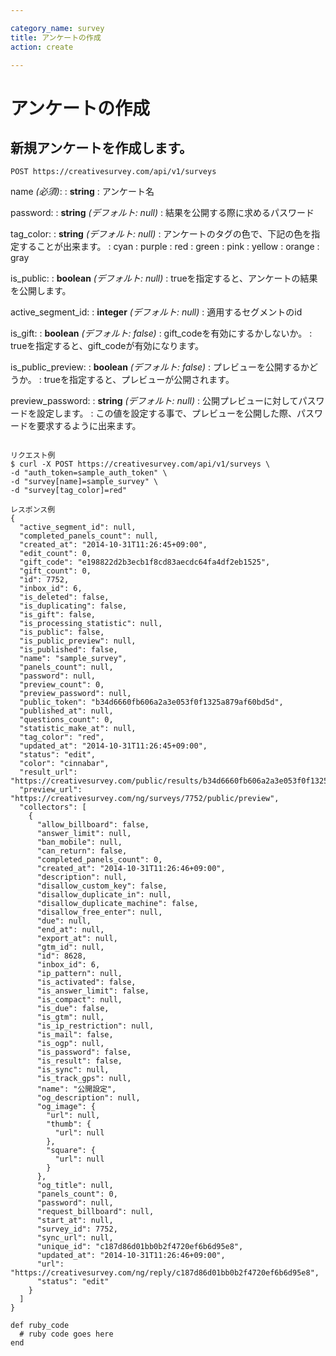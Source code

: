 ```yaml
---

category_name: survey
title: アンケートの作成
action: create

---
```


# アンケートの作成

## 新規アンケートを作成します。

`POST https://creativesurvey.com/api/v1/surveys`

name _(必須)_:
: __string__
: アンケート名

password:
: __string__ _(デフォルト: null)_
: 結果を公開する際に求めるパスワード

tag_color:
: __string__ _(デフォルト: null)_
: アンケートのタグの色で、下記の色を指定することが出来ます。
: cyan
: purple
: red
: green
: pink
: yellow
: orange
: gray

is_public:
: __boolean__ _(デフォルト: null)_
: trueを指定すると、アンケートの結果を公開します。

active_segment_id:
: __integer__ _(デフォルト: null)_
: 適用するセグメントのid

is_gift:
: __boolean__ _(デフォルト: false)_
: gift_codeを有効にするかしないか。
: trueを指定すると、gift_codeが有効になります。

is_public_preview:
: __boolean__ _(デフォルト: false)_
: プレビューを公開するかどうか。
: trueを指定すると、プレビューが公開されます。

preview_password:
: __string__ _(デフォルト: null)_
: 公開プレビューに対してパスワードを設定します。
: この値を設定する事で、プレビューを公開した際、パスワードを要求するように出来ます。


~~~

リクエスト例
$ curl -X POST https://creativesurvey.com/api/v1/surveys \
-d "auth_token=sample_auth_token" \
-d "survey[name]=sample_survey" \
-d "survey[tag_color]=red"

レスポンス例
{
  "active_segment_id": null,
  "completed_panels_count": null,
  "created_at": "2014-10-31T11:26:45+09:00",
  "edit_count": 0,
  "gift_code": "e198822d2b3ecb1f8cd83aecdc64fa4df2eb1525",
  "gift_count": 0,
  "id": 7752,
  "inbox_id": 6,
  "is_deleted": false,
  "is_duplicating": false,
  "is_gift": false,
  "is_processing_statistic": null,
  "is_public": false,
  "is_public_preview": null,
  "is_published": false,
  "name": "sample_survey",
  "panels_count": null,
  "password": null,
  "preview_count": 0,
  "preview_password": null,
  "public_token": "b34d6660fb606a2a3e053f0f1325a879af60bd5d",
  "published_at": null,
  "questions_count": 0,
  "statistic_make_at": null,
  "tag_color": "red",
  "updated_at": "2014-10-31T11:26:45+09:00",
  "status": "edit",
  "color": "cinnabar",
  "result_url": "https://creativesurvey.com/public/results/b34d6660fb606a2a3e053f0f1325a879af60bd5d/summary",
  "preview_url": "https://creativesurvey.com/ng/surveys/7752/public/preview",
  "collectors": [
    {
      "allow_billboard": false,
      "answer_limit": null,
      "ban_mobile": null,
      "can_return": false,
      "completed_panels_count": 0,
      "created_at": "2014-10-31T11:26:46+09:00",
      "description": null,
      "disallow_custom_key": false,
      "disallow_duplicate_in": null,
      "disallow_duplicate_machine": false,
      "disallow_free_enter": null,
      "due": null,
      "end_at": null,
      "export_at": null,
      "gtm_id": null,
      "id": 8628,
      "inbox_id": 6,
      "ip_pattern": null,
      "is_activated": false,
      "is_answer_limit": false,
      "is_compact": null,
      "is_due": false,
      "is_gtm": null,
      "is_ip_restriction": null,
      "is_mail": false,
      "is_ogp": null,
      "is_password": false,
      "is_result": false,
      "is_sync": null,
      "is_track_gps": null,
      "name": "公開設定",
      "og_description": null,
      "og_image": {
        "url": null,
        "thumb": {
          "url": null
        },
        "square": {
          "url": null
        }
      },
      "og_title": null,
      "panels_count": 0,
      "password": null,
      "request_billboard": null,
      "start_at": null,
      "survey_id": 7752,
      "sync_url": null,
      "unique_id": "c187d86d01bb0b2f4720ef6b6d95e8",
      "updated_at": "2014-10-31T11:26:46+09:00",
      "url": "https://creativesurvey.com/ng/reply/c187d86d01bb0b2f4720ef6b6d95e8",
      "status": "edit"
    }
  ]
}
~~~
 
~~~
def ruby_code
  # ruby code goes here
end
~~~

　
　
